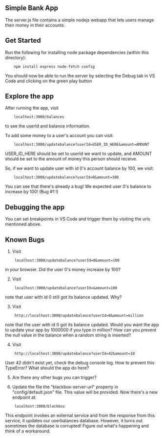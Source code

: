 ## Simple Bank App

The server.js file contains a simple nodejs webapp that lets users manage their money in their accounts.

## Get Started

Run the following for installing node package dependencies (within this directory):


        npm install express node-fetch config

You should now be able to run the server by selecting the Debug tab in VS Code and clicking on the green play button

## Explore the app

After running the app, visit 

        localhost:3000/balances

to see the userId and balance information.

To add some money to a user's account you can visit:

        localhost:3000/updatebalance?userId=USER_ID_HERE&amount=AMOUNT

USER_ID_HERE should be set to userId we want to update, and AMOUNT should be set to the amount of money this person should receive.

So, if we want to update user with id 0's account balance by 100, we visit:

        localhost:3000/updatebalance?userId=0&amount=100

You can see that there's already a bug! We expected user 0's balance to increase by 100! (Bug #1 !)

## Debugging the app

You can set breakpoints in VS Code and trigger them by visiting the urls mentioned above.

## Known Bugs

1) Visit 

        localhost:3000/updatebalance?userId=0&amount=100

in your browser. Did the user 0's money increase by 100?

2) Visit

        localhost:3000/updatebalance?userId=&amount=100
    
 note that user with id 0 still got its balance updated. Why?

3) Visit

        http://localhost:3000/updatebalance?userId=0&amount=million

 note that the user with id 0 got its balance updated. Would you want the app to update your app by 1000000 if you type in million? How can you prevent the null value in the balance when a random string is inserted?

4) Visit

        http://localhost:3000/updatebalance?userId=42&amount=10

User 42 didn't exist yet, check the debug console log. How to prevent this TypeError? What should the app do here?

5) Are there any other bugs you can trigger?


6) Update the file the "blackbox-server-url" property  in "config/default.json" file. This value will be provided. Now there's a new endpoint at:

        localhost:3000/blackbox

 This endpoint invokes an external service and from the response from this service, it updates our userbalances database. However, it turns out sometimes the database is corrupted! Figure out what's happening and think of a workaround.
 


